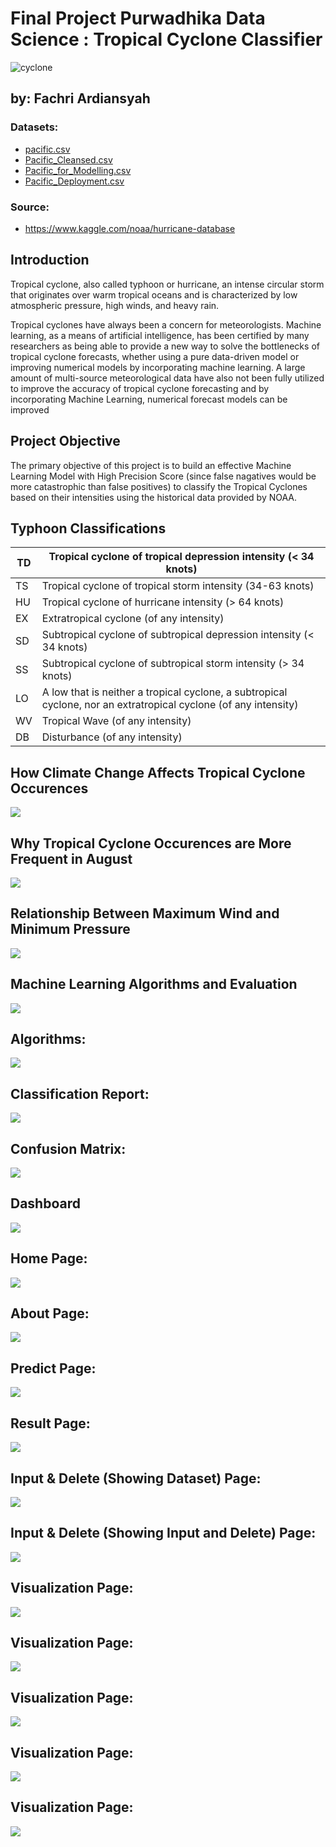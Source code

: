 # Final Project Purwadhika Data Science : Tropical Cyclone Classifier


![cyclone](https://github.com/fachri92/Final_Project_Tropical_Cyclone_Classifier/blob/main/Interface/aa.png)

## by: Fachri Ardiansyah

### Datasets: 
* [pacific.csv](https://www.kaggle.com/noaa/hurricane-database)
* [Pacific_Cleansed.csv](https://github.com/fachri92/Final_Project_Tropical_Cyclone_Classifier/blob/main/Pacific_Cleansed.csv)
* [Pacific_for_Modelling.csv](https://github.com/fachri92/Final_Project_Tropical_Cyclone_Classifier/blob/main/Pacific_for_Modelling.csv)
* [Pacific_Deployment.csv](https://github.com/fachri92/Final_Project_Tropical_Cyclone_Classifier/blob/main/Pacific_Deployment.csv)
          
### Source:
*  https://www.kaggle.com/noaa/hurricane-database



Introduction
---

Tropical cyclone, also called typhoon or hurricane, an intense circular storm that originates over warm tropical oceans and is characterized by low atmospheric pressure, high winds, and heavy rain.

Tropical cyclones have always been a concern for meteorologists. Machine learning, as a means of artificial intelligence, has been certified by many researchers as being able to provide a new way to solve the bottlenecks of tropical cyclone forecasts, whether using a pure data-driven model or improving numerical models by incorporating machine learning. A large amount of multi-source meteorological data have also not been fully utilized to improve the accuracy of tropical cyclone forecasting and by incorporating Machine Learning, numerical forecast models can be improved

Project Objective
---
The primary objective of this project is to build an effective Machine Learning Model with High Precision Score (since false nagatives would be more catastrophic than false positives) to classify the Tropical Cyclones based on their intensities using the historical data provided by NOAA.

Typhoon Classifications
---
| TD | Tropical cyclone of tropical depression intensity (< 34 knots)                                                   |
|----|------------------------------------------------------------------------------------------------------------------|
| TS | Tropical cyclone of tropical storm intensity (34-63 knots)                                                       |
| HU | Tropical cyclone of hurricane intensity (> 64 knots)                                                             |
| EX | Extratropical cyclone (of any intensity)                                                                         |
| SD | Subtropical cyclone of subtropical depression intensity (< 34 knots)                                             |
| SS | Subtropical cyclone of subtropical storm intensity (> 34 knots)                                                  |
| LO | A low that is neither a tropical cyclone, a subtropical cyclone, nor an extratropical cyclone (of any intensity) |
| WV | Tropical Wave (of any intensity)                                                                                 |
| DB | Disturbance (of any intensity)                                                                                   |

How Climate Change Affects Tropical Cyclone Occurences
---
![](https://github.com/fachri92/Final_Project_Tropical_Cyclone_Classifier/blob/main/Interface/Slide%207.png)

Why Tropical Cyclone Occurences are More Frequent in August
---
![](https://github.com/fachri92/Final_Project_Tropical_Cyclone_Classifier/blob/main/Interface/Slide%209.png)

Relationship Between Maximum Wind and Minimum Pressure
---
![](https://github.com/fachri92/Final_Project_Tropical_Cyclone_Classifier/blob/main/Interface/Slide%2010.5.png)

Machine Learning Algorithms and Evaluation
---
![](https://github.com/fachri92/Final_Project_Tropical_Cyclone_Classifier/blob/main/Interface/Slide%2011.png)

## Algorithms:
![](https://github.com/fachri92/Final_Project_Tropical_Cyclone_Classifier/blob/main/Interface/Slide%2012.png)

## Classification Report:
![](https://github.com/fachri92/Final_Project_Tropical_Cyclone_Classifier/blob/main/Interface/Slide%2013.png)

## Confusion Matrix:
![](https://github.com/fachri92/Final_Project_Tropical_Cyclone_Classifier/blob/main/Interface/Slide%2014.png)

Dashboard
---
![](https://github.com/fachri92/Final_Project_Tropical_Cyclone_Classifier/blob/main/Interface/Slide%2015.png)

## Home Page:
![](https://github.com/fachri92/Final_Project_Tropical_Cyclone_Classifier/blob/main/Interface/Slide%2016.png)

## About Page:
![](https://github.com/fachri92/Final_Project_Tropical_Cyclone_Classifier/blob/main/Interface/Slide%2026.png)

## Predict Page:
![](https://github.com/fachri92/Final_Project_Tropical_Cyclone_Classifier/blob/main/Interface/Slide%2017.png)

## Result Page:
![](https://github.com/fachri92/Final_Project_Tropical_Cyclone_Classifier/blob/main/Interface/Slide%2018.png)

## Input & Delete (Showing Dataset) Page:
![](https://github.com/fachri92/Final_Project_Tropical_Cyclone_Classifier/blob/main/Interface/Slide%2019.png)

## Input & Delete (Showing Input and Delete) Page:
![](https://github.com/fachri92/Final_Project_Tropical_Cyclone_Classifier/blob/main/Interface/Slide%2020.png)

## Visualization Page:
![](https://github.com/fachri92/Final_Project_Tropical_Cyclone_Classifier/blob/main/Interface/Slide%2021.png)

## Visualization Page:
![](https://github.com/fachri92/Final_Project_Tropical_Cyclone_Classifier/blob/main/Interface/Slide%2022.png)

## Visualization Page:
![](https://github.com/fachri92/Final_Project_Tropical_Cyclone_Classifier/blob/main/Interface/Slide%2023.png)

## Visualization Page:
![](https://github.com/fachri92/Final_Project_Tropical_Cyclone_Classifier/blob/main/Interface/Slide%2024.png)

## Visualization Page:
![](https://github.com/fachri92/Final_Project_Tropical_Cyclone_Classifier/blob/main/Interface/Slide%2025.png)








